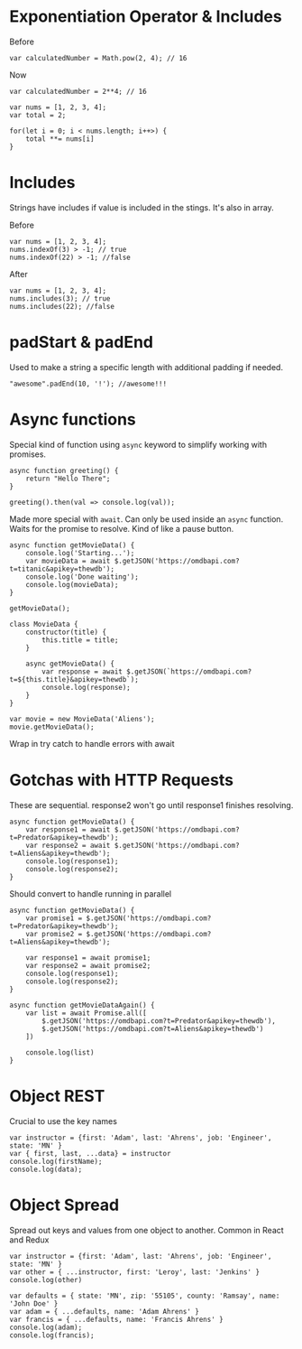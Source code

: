 # Exponentiation Operator & Includes

Before

```
var calculatedNumber = Math.pow(2, 4); // 16
```

Now

```
var calculatedNumber = 2**4; // 16

var nums = [1, 2, 3, 4];
var total = 2;

for(let i = 0; i < nums.length; i++>) {
    total **= nums[i]
}
```

# Includes

Strings have includes if value is included in the stings. It's also in array.

Before

```
var nums = [1, 2, 3, 4];
nums.indexOf(3) > -1; // true
nums.indexOf(22) > -1; //false
```

After

```
var nums = [1, 2, 3, 4];
nums.includes(3); // true
nums.includes(22); //false
```

# padStart & padEnd

Used to make a string a specific length with additional padding if needed.

`"awesome".padEnd(10, '!'); //awesome!!!`

# Async functions

Special kind of function using `async` keyword to simplify working with promises.

```
async function greeting() {
    return "Hello There";
}

greeting().then(val => console.log(val));
```

Made more special with `await`. Can only be used inside an `async` function. Waits for the promise to resolve. Kind of like a pause button. 

```
async function getMovieData() {
    console.log('Starting...');
    var movieData = await $.getJSON('https://omdbapi.com?t=titanic&apikey=thewdb');
    console.log('Done waiting');
    console.log(movieData);
}

getMovieData();
```

```
class MovieData {
    constructor(title) {
        this.title = title;
    }

    async getMovieData() {
        var response = await $.getJSON(`https://omdbapi.com?t=${this.title}&apikey=thewdb`);
        console.log(response);
    }
}

var movie = new MovieData('Aliens');
movie.getMovieData();
```

Wrap in try catch to handle errors with await

# Gotchas with HTTP Requests

These are sequential. response2 won't go until response1 finishes resolving.

```
async function getMovieData() {
    var response1 = await $.getJSON('https://omdbapi.com?t=Predator&apikey=thewdb');
    var response2 = await $.getJSON('https://omdbapi.com?t=Aliens&apikey=thewdb');
    console.log(response1);
    console.log(response2);
}
```

Should convert to handle running in parallel

```
async function getMovieData() {
    var promise1 = $.getJSON('https://omdbapi.com?t=Predator&apikey=thewdb');
    var promise2 = $.getJSON('https://omdbapi.com?t=Aliens&apikey=thewdb');

    var response1 = await promise1;
    var response2 = await promise2;
    console.log(response1);
    console.log(response2);
}

async function getMovieDataAgain() {
    var list = await Promise.all([
        $.getJSON('https://omdbapi.com?t=Predator&apikey=thewdb'),
        $.getJSON('https://omdbapi.com?t=Aliens&apikey=thewdb')
    ])

    console.log(list)
}
```

# Object REST

Crucial to use the key names 

```
var instructor = {first: 'Adam', last: 'Ahrens', job: 'Engineer', state: 'MN' }
var { first, last, ...data} = instructor
console.log(firstName);
console.log(data);
```

# Object Spread

Spread out keys and values from one object to another. Common in React and Redux

```
var instructor = {first: 'Adam', last: 'Ahrens', job: 'Engineer', state: 'MN' }
var other = { ...instructor, first: 'Leroy', last: 'Jenkins' }
console.log(other)

var defaults = { state: 'MN', zip: '55105', county: 'Ramsay', name: 'John Doe' }
var adam = { ...defaults, name: 'Adam Ahrens' }
var francis = { ...defaults, name: 'Francis Ahrens' }
console.log(adam);
console.log(francis);
```